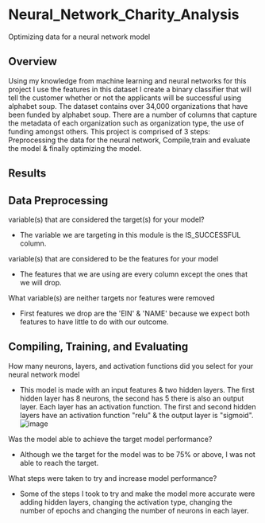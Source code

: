 # Neural_Network_Charity_Analysis
Optimizing data for a neural network model 

## Overview
Using my knowledge from machine learning and neural networks for this project I use the features in this dataset I create a binary classifier that will tell the customer whether or not the applicants will be successful using alphabet soup. The dataset contains over 34,000 organizations that have been funded by alphabet soup. There are a number of columns that capture the metadata of each organization such as organization type, the use of funding amongst others. This project is comprised of 3 steps: Preprocessing the data for the neural network, Compile,train and evaluate the model & finally optimizing the model.

## Results

## Data Preprocessing
variable(s) that are considered the target(s) for your model?

- The variable we are targeting in this module is the IS_SUCCESSFUL column.

variable(s) that are considered to be the features for your model

- The features that we are using are every column except the ones that we will drop.

What variable(s) are neither targets nor features were removed

- First features we drop are the 'EIN' & 'NAME' because we expect both features to have little to do with our outcome.

## Compiling, Training, and Evaluating

How many neurons, layers, and activation functions did you select for your neural network model
- This model is made with an input features & two hidden layers. The first hidden layer has 8 neurons, the second has 5 there is also an output layer. Each layer has an activation function. The first and second hidden layers have an activation function "relu" & the output layer is "sigmoid".
![image](https://user-images.githubusercontent.com/95777297/181657190-6ea65733-085f-454d-a158-bbf30019b090.png)


Was the model able to achieve the target model performance?

- Although we the target for the model was to be 75% or above, I was not able to reach the target.

What steps were taken to try and increase model performance?

- Some of the steps I took to try and make the model more accurate were adding hidden layers, changing the activation type, changing the number of epochs and changing the number of neurons in each layer.


